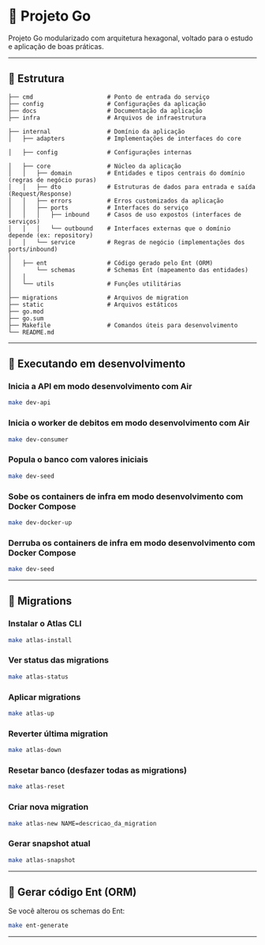 # 🐸 Projeto Go

Projeto Go modularizado com arquitetura hexagonal, voltado para o estudo e aplicação de boas práticas.

---

## 📂 Estrutura

```
├── cmd                     # Ponto de entrada do serviço
├── config                  # Configurações da aplicação
├── docs                    # Documentação da aplicação
├── infra                   # Arquivos de infraestrutura

├── internal                # Domínio da aplicação
│   ├── adapters            # Implementações de interfaces do core

│   ├── config              # Configurações internas

│   ├── core                # Núcleo da aplicação
│   │   ├── domain          # Entidades e tipos centrais do domínio (regras de negócio puras)
│   │   ├── dto             # Estruturas de dados para entrada e saída (Request/Response)
│   │   ├── errors          # Erros customizados da aplicação
│   │   ├── ports           # Interfaces do serviço
│   │   │   ├── inbound     # Casos de uso expostos (interfaces de serviços)
│   │   │   └── outbound    # Interfaces externas que o domínio depende (ex: repository)
│   │   └── service         # Regras de negócio (implementações dos ports/inbound)
│
│   ├── ent                 # Código gerado pelo Ent (ORM)
│       └── schemas         # Schemas Ent (mapeamento das entidades)
│   │
│   └── utils               # Funções utilitárias
│
├── migrations              # Arquivos de migration
├── static                  # Arquivos estáticos
├── go.mod
├── go.sum
├── Makefile                # Comandos úteis para desenvolvimento
└── README.md
```

---

## 🚀 Executando em desenvolvimento

### Inicia a API em modo desenvolvimento com Air

```bash
make dev-api
```

### Inicia o worker de debitos em modo desenvolvimento com Air

```bash
make dev-consumer
```

### Popula o banco com valores iniciais

```bash
make dev-seed
```

### Sobe os containers de infra em modo desenvolvimento com Docker Compose

```bash
make dev-docker-up
```

### Derruba os containers de infra em modo desenvolvimento com Docker Compose

```bash
make dev-seed
```

---

## 🧱 Migrations

### Instalar o Atlas CLI

```bash
make atlas-install
```

### Ver status das migrations

```bash
make atlas-status
```

### Aplicar migrations

```bash
make atlas-up
```

### Reverter última migration

```bash
make atlas-down
```

### Resetar banco (desfazer todas as migrations)

```bash
make atlas-reset
```

### Criar nova migration

```bash
make atlas-new NAME=descricao_da_migration
```

### Gerar snapshot atual

```bash
make atlas-snapshot
```

---

## 🧬 Gerar código Ent (ORM)

Se você alterou os schemas do Ent:

```bash
make ent-generate
```

---
